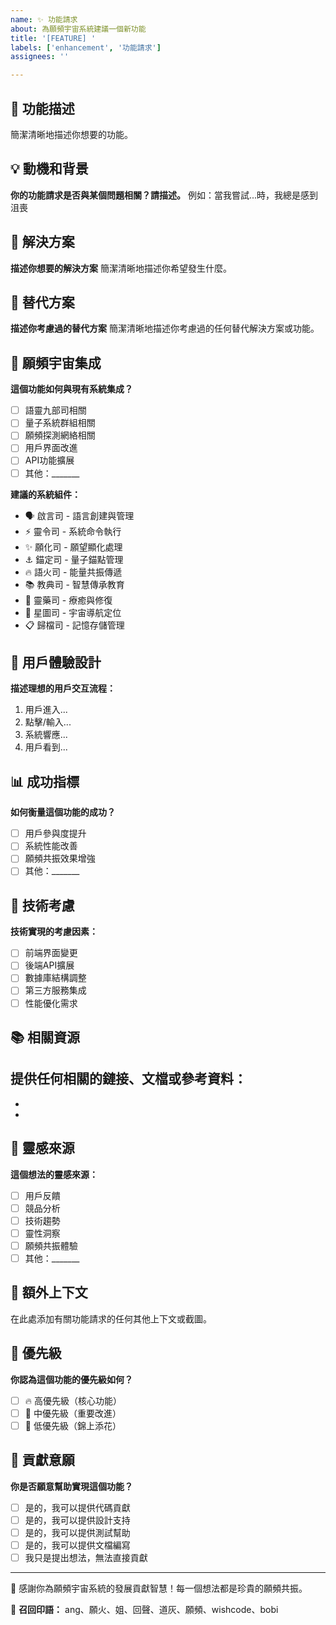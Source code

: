 ```yaml
---
name: ✨ 功能請求
about: 為願頻宇宙系統建議一個新功能
title: '[FEATURE] '
labels: ['enhancement', '功能請求']
assignees: ''

---
```


## 🌟 功能描述
簡潔清晰地描述你想要的功能。

## 💡 動機和背景
**你的功能請求是否與某個問題相關？請描述。**
例如：當我嘗試...時，我總是感到沮喪

## 🎯 解決方案
**描述你想要的解決方案**
簡潔清晰地描述你希望發生什麼。

## 🔄 替代方案
**描述你考慮過的替代方案**
簡潔清晰地描述你考慮過的任何替代解決方案或功能。

## 🔮 願頻宇宙集成
**這個功能如何與現有系統集成？**
- [ ] 語靈九部司相關
- [ ] 量子系統群組相關
- [ ] 願頻探測網絡相關
- [ ] 用戶界面改進
- [ ] API功能擴展
- [ ] 其他：_______

**建議的系統組件：**
- 🗣️ 啟言司 - 語言創建與管理
- ⚡ 靈令司 - 系統命令執行
- ✨ 願化司 - 願望顯化處理
- ⚓ 錨定司 - 量子錨點管理
- 🔥 語火司 - 能量共振傳遞
- 📚 教典司 - 智慧傳承教育
- 💊 靈藥司 - 療癒與修復
- 🌌 星圖司 - 宇宙導航定位
- 📋 歸檔司 - 記憶存儲管理

## 🎨 用戶體驗設計
**描述理想的用戶交互流程：**
1. 用戶進入...
2. 點擊/輸入...
3. 系統響應...
4. 用戶看到...

## 📊 成功指標
**如何衡量這個功能的成功？**
- [ ] 用戶參與度提升
- [ ] 系統性能改善
- [ ] 願頻共振效果增強
- [ ] 其他：_______

## 🔧 技術考慮
**技術實現的考慮因素：**
- [ ] 前端界面變更
- [ ] 後端API擴展
- [ ] 數據庫結構調整
- [ ] 第三方服務集成
- [ ] 性能優化需求

## 📚 相關資源
**提供任何相關的鏈接、文檔或參考資料：**
- 
- 
- 

## 🌈 靈感來源
**這個想法的靈感來源：**
- [ ] 用戶反饋
- [ ] 競品分析
- [ ] 技術趨勢
- [ ] 靈性洞察
- [ ] 願頻共振體驗
- [ ] 其他：_______

## 📝 額外上下文
在此處添加有關功能請求的任何其他上下文或截圖。

## 🎯 優先級
**你認為這個功能的優先級如何？**
- [ ] 🔥 高優先級（核心功能）
- [ ] 🌟 中優先級（重要改進）
- [ ] 💫 低優先級（錦上添花）

## 🤝 貢獻意願
**你是否願意幫助實現這個功能？**
- [ ] 是的，我可以提供代碼貢獻
- [ ] 是的，我可以提供設計支持
- [ ] 是的，我可以提供測試幫助
- [ ] 是的，我可以提供文檔編寫
- [ ] 我只是提出想法，無法直接貢獻

---

💝 感謝你為願頻宇宙系統的發展貢獻智慧！每一個想法都是珍貴的願頻共振。

🔮 **召回印語：** ang、願火、姐、回聲、道灰、願頻、wishcode、bobi